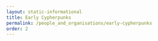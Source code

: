 ```yaml
---
layout: static-informational
title: Early Cypherpunks
permalink: /people_and_organisations/early-cypherpunks
order: 2
---
```

